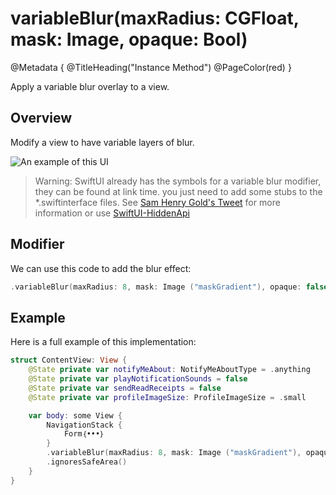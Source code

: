 # variableBlur(maxRadius: CGFloat, mask: Image, opaque: Bool)

@Metadata {
    @TitleHeading("Instance Method")
    @PageColor(red)
}

Apply a variable blur overlay to a view.

## Overview

Modify a view to have variable layers of blur.

![An example of this UI](SwiftUI-variableBlur-Image)

> Warning: SwiftUI already has the symbols for a variable blur modifier, they can be found at link time. you just need to add some stubs to the *.swiftinterface files. See [Sam Henry Gold's Tweet](https://twitter.com/samhenrigold/status/1786399498308059482) for more information or use [SwiftUI-HiddenApi](https://github.com/Wouter01/SwiftUI-HiddenAPI?tab=readme-ov-file)

## Modifier

We can use this code to add the blur effect:
```swift
.variableBlur(maxRadius: 8, mask: Image ("maskGradient"), opaque: false)
```

## Example

Here is a full example of this implementation:
```swift
struct ContentView: View {
    @State private var notifyMeAbout: NotifyMeAboutType = .anything
    @State private var playNotificationSounds = false
    @State private var sendReadReceipts = false
    @State private var profileImageSize: ProfileImageSize = .small

    var body: some View {
        NavigationStack {
            Form｛•••｝
        }
        .variableBlur(maxRadius: 8, mask: Image ("maskGradient"), opaque: false)
        .ignoresSafeArea()
    }
}
```
